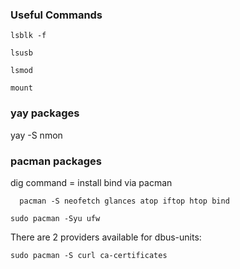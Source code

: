 ### Useful Commands
`lsblk -f`

`lsusb`

`lsmod`

`mount`

### yay packages
yay -S nmon

### pacman packages

dig command = install bind via pacman

```
  pacman -S neofetch glances atop iftop htop bind
```

`sudo pacman -Syu ufw`

There are 2 providers available for dbus-units:

`sudo pacman -S curl ca-certificates`